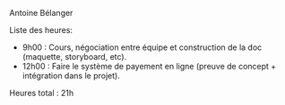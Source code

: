 Antoine Bélanger

Liste des heures:

- 9h00 : Cours,  négociation entre équipe et construction de la doc (maquette, storyboard, etc).
- 12h00 : Faire le système de payement en ligne (preuve de concept + intégration dans le projet).

Heures total : 21h